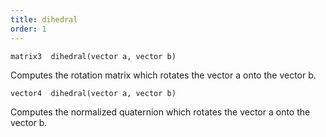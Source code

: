 ```yaml
---
title: dihedral
order: 1
---
```

`matrix3  dihedral(vector a, vector b)`

Computes the rotation matrix which rotates the vector a onto the vector b.

`vector4  dihedral(vector a, vector b)`

Computes the normalized quaternion which rotates the vector a onto the vector b.
